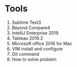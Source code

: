 # Tools

1. Sublime Text3
2. Beyond Compare4
3. IntelliJ Enterprise 2019 
4. Tableau 2019.2
5. Microsoft office 2016 for Mac
6. VIM install and configure
7. Git command  
8. How to solve problem  
